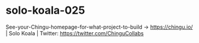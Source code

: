 # solo-koala-025
See-your-Chingu-homepage-for-what-project-to-build -> https://chingu.io/ | Solo Koala | Twitter: https://twitter.com/ChinguCollabs
